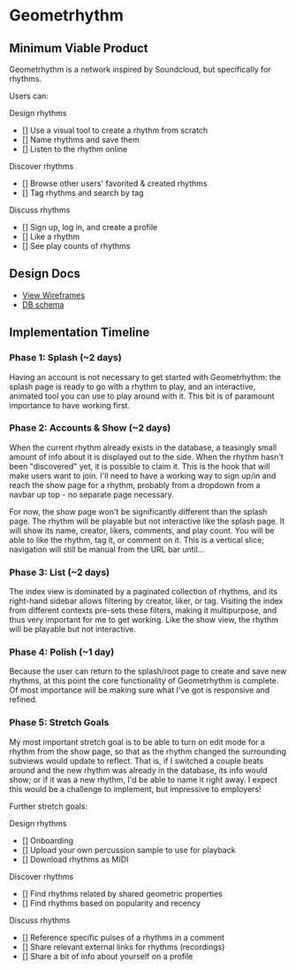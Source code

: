 # Geometrhythm

## Minimum Viable Product
Geometrhythm is a network inspired by Soundcloud, but specifically for rhythms.

Users can:

Design rhythms
- [] Use a visual tool to create a rhythm from scratch
- [] Name rhythms and save them
- [] Listen to the rhythm online

Discover rhythms
- [] Browse other users' favorited & created rhythms
- [] Tag rhythms and search by tag

Discuss rhythms
- [] Sign up, log in, and create a profile
- [] Like a rhythm
- [] See play counts of rhythms


## Design Docs
* [View Wireframes][views]
* [DB schema][schema]

[views]: ./docs/views.md
[schema]: ./docs/schema.md

## Implementation Timeline

### Phase 1: Splash (~2 days)

Having an account is not necessary to get started with Geometrhythm: the splash page is ready to go with a rhythm to play, and an interactive, animated tool you can use to play around with it. This bit is of paramount importance to have working first.

### Phase 2: Accounts & Show (~2 days)

When the current rhythm already exists in the database, a teasingly small amount of info about it is displayed out to the side. When the rhythm hasn't been "discovered" yet, it is possible to claim it. This is the hook that will make users want to join. I'll need to have a working way to sign up/in and reach the show page for a rhythm, probably from a dropdown from a navbar up top - no separate page necessary.

For now, the show page won't be significantly different than the splash page. The rhythm will be playable but not interactive like the splash page. It will show its name, creator, likers, comments, and play count. You will be able to like the rhythm, tag it, or comment on it. This is a vertical slice; navigation will still be manual from the URL bar until...

### Phase 3: List (~2 days)

The index view is dominated by a paginated collection of rhythms, and its right-hand sidebar allows filtering by creator, liker, or tag. Visiting the index from different contexts pre-sets these filters, making it multipurpose, and thus very important for me to get working. Like the show view, the rhythm will be playable but not interactive.

### Phase 4: Polish (~1 day)

Because the user can return to the splash/root page to create and save new rhythms, at this point the core functionality of Geometrhythm is complete. Of most importance will be making sure what I've got is responsive and refined.

### Phase 5: Stretch Goals

My most important stretch goal is to be able to turn on edit mode for a rhythm from the show page, so that as the rhythm changed the surrounding subviews would update to reflect. That is, if I switched a couple beats around and the new rhythm was already in the database, its info would show; or if it was a new rhythm, I'd be able to name it right away. I expect this would be a challenge to implement, but impressive to employers!

Further stretch goals:

Design rhythms
- [] Onboarding
- [] Upload your own percussion sample to use for playback
- [] Download rhythms as MIDI

Discover rhythms
- [] Find rhythms related by shared geometric properties
- [] Find rhythms based on popularity and recency

Discuss rhythms
- [] Reference specific pulses of a rhythms in a comment
- [] Share relevant external links for rhythms (recordings)
- [] Share a bit of info about yourself on a profile
